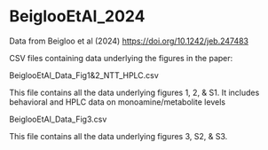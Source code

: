 # BeiglooEtAl_2024
Data from Beigloo et al (2024) https://doi.org/10.1242/jeb.247483

CSV files containing data underlying the figures in the paper:

BeiglooEtAl_Data_Fig1&2_NTT_HPLC.csv

This file contains all the data underlying figures 1, 2, & S1. It includes behavioral and HPLC data on monoamine/metabolite levels

BeiglooEtAl_Data_Fig3.csv

This file contains all the data underlying figures 3, S2, & S3. 
